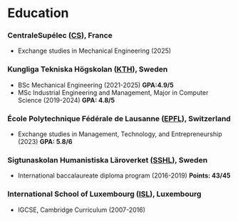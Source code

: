 # Education

### CentraleSupélec ([CS](https://www.centralesupelec.fr/en)), France

-   Exchange studies in Mechanical Engineering (2025)

### Kungliga Tekniska Högskolan ([KTH](https://kth.se/)), Sweden

-   BSc Mechanical Engineering (2021-2025) **GPA:4.9/5**
-   MSc Industrial Engineering and Management, Major in Computer Science (2019-2024) **GPA: 4.8/5**

### École Polytechnique Fédérale de Lausanne ([EPFL](https://epfl.ch/)), Switzerland

-   Exchange studies in Management, Technology, and Entrepreneurship (2023) **GPA: 5.8/6**

### Sigtunaskolan Humanistiska Läroverket ([SSHL](https://sshl.se/)), Sweden

-   International baccalaureate diploma program (2016-2019) **Points: 43/45**

### International School of Luxembourg ([ISL](https://islux.lu/)), Luxembourg

-   IGCSE, Cambridge Curriculum (2007-2016)
